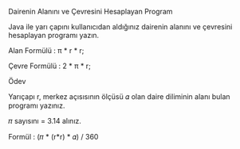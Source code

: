Dairenin Alanını ve Çevresini Hesaplayan Program


Java ile yarı çapını kullanıcıdan aldığınız dairenin alanını ve çevresini hesaplayan programı yazın.



Alan Formülü : π * r * r;



Çevre Formülü : 2 * π * r;



Ödev


Yarıçapı r, merkez açısısının ölçüsü 𝛼 olan daire diliminin alanı bulan programı yazınız.



𝜋 sayısını = 3.14 alınız.



Formül : (𝜋 * (r*r) * 𝛼) / 360
